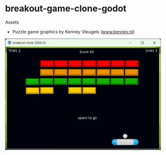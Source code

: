 # breakout-game-clone-godot

Assets
- Puzzle game graphics by Kenney Vleugels (www.kenney.nl)

<img src="screen_shot.png">
